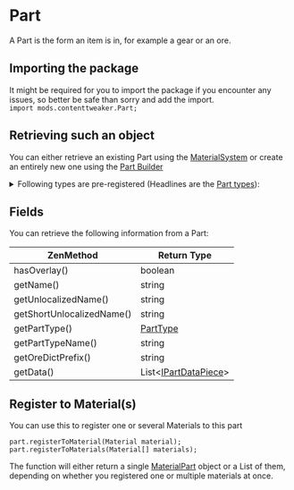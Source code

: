 # Part

A Part is the form an item is in, for example a gear or an ore.

## Importing the package

It might be required for you to import the package if you encounter any issues, so better be safe than sorry and add the import.  
`import mods.contenttweaker.Part;`

## Retrieving such an object

You can either retrieve an existing Part using the [MaterialSystem](/Mods/ContentTweaker/Materials/MaterialSystem/) or create an entirely new one using the [Part Builder](/Mods/ContentTweaker/Materials/Parts/Part_Builder/)

<details>
    <summary>Following types are pre-registered (Headlines are the <a href="../PartType">Part types</a>):</summary>
    <h4>Items:</h4>
        <ul>
            <li>Beam<img src="../Assets/beam.png" alt="icon"></li>
            <li>Bolt<img src="../Assets/bolt.png" alt="icon"></li>
            <li>Casing<img src="../Assets/casing.png" alt="icon"></li>
            <li>Clump<img src="../Assets/clump.png" alt="icon"></li>
            <li>Crystal Crystal<img src="../Assets/crystal.png" alt="icon"></li>
            <li>Crushed Ore (crushed_ore)<img src="../Assets/crushed_ore.png" alt="icon"></li>
            <li>Dense Plate (dense_plate)<img src="../Assets/dense_plate.png" alt="icon"></li>
            <li>Dirty Dust (dirty_dust)<img src="../Assets/dirty_dust.png" alt="icon"></li>
            <li>Dust<img src="../Assets/dust.png" alt="icon"></li>
            <li>Gear<img src="../Assets/gear.png" alt="icon"></li>
            <li>Ingot<img src="../Assets/ingot.png" alt="icon"></li>
            <li>Nugget<img src="../Assets/nugget.png" alt="icon"></li>
            <li>Plate<img src="../Assets/plate.png" alt="icon"></li>
            <li>Rod<img src="../Assets/rod.png" alt="icon"></li>
            <li>Shard<img src="../Assets/shard.png" alt="icon"></li>
        </ul>
    <h4>Blocks:</h4>
        <ul>
            <li>Block<img src="../Assets/block.png" alt="icon"></li>
        </ul>
    <h4>Ores:</h4>
        <ul>
            <li>Ore</li>
            <li>Dense Ore (dense_ore)</li>
            <li>Poor Ore(poor_ore)</li>
        </ul>
    <h4>Fluids:</h4>
        <ul>
            <li>Molten</li>
        </ul><br />
    <h4>Armor:</h4>
        <ul>
            <li>Armor <img src="../Assets/armor_head.png" alt="head icon"><img src="../Assets/armor_chest.png" alt="chest icon"><img src="../Assets/armor_legs.png" alt="legs icon"><img src="../Assets/armor_feet.png" alt="feet icon"></li>
        </ul>
    <h4>Minecart</h4>
        <ul>
            <li>Minecart</li>
        </ul>
</details>

## Fields

You can retrieve the following information from a Part:

| ZenMethod                 | Return Type                                                                   |
| ------------------------- | ----------------------------------------------------------------------------- |
| hasOverlay()              | boolean                                                                       |
| getName()                 | string                                                                        |
| getUnlocalizedName()      | string                                                                        |
| getShortUnlocalizedName() | string                                                                        |
| getPartType()             | [PartType](/Mods/ContentTweaker/Materials/Parts/PartType/)                    |
| getPartTypeName()         | string                                                                        |
| getOreDictPrefix()        | string                                                                        |
| getData()                 | List<[IPartDataPiece](/Mods/ContentTweaker/Materials/Parts/PartDataPiece/)\> |

## Register to Material(s)

You can use this to register one or several Materials to this part

    part.registerToMaterial(Material material);
    part.registerToMaterials(Material[] materials);
    

The function will either return a single [MaterialPart](/Mods/ContentTweaker/Materials/Materials/MaterialPart/) object or a List of them, depending on whether you registered one or multiple materials at once.
